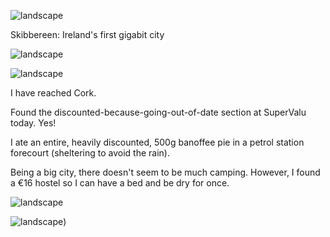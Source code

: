 ![landscape](http://pbs.twimg.com/media/DIV1uKfXgAAJJtn.jpg "Liberty in Skibbereen.")

Skibbereen: Ireland's first gigabit city

![landscape](http://pbs.twimg.com/media/DIV2F1kW0AAiDYE.jpg "Timoleague Abbey. Today has mostly been rain.")

![landscape](http://pbs.twimg.com/media/DIV2XRgXoAA8yVi.jpg "Rainy coastline")

I have reached Cork.

Found the discounted-because-going-out-of-date section at SuperValu today. Yes!

I ate an entire, heavily discounted, 500g banoffee pie in a petrol station forecourt (sheltering to avoid the rain).

Being a big city, there doesn't seem to be much camping. However, I found a €16 hostel so I can have a bed and be dry for once.

![landscape](http://pbs.twimg.com/media/DIWFrJ5WsAAW8Ip.jpg "This afternoon I met Alan. He's Irish but also half Yorkshire. He's cycling around the whole of Ireland.")

![landscape](http://pbs.twimg.com/media/DIWGOFbWAAEiGbx.jpg "Just in case people don't know where I'm up to: [](https://t.co/avtYH7e156"))

